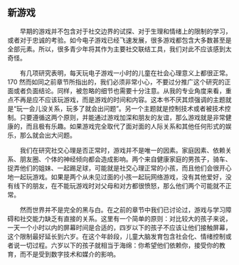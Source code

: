 ## 新游戏

&emsp;&emsp;早期的游戏并不包含对于社交边界的试探、对于生理和情绪上的限制的学习，或者对于忠诚的考验。如今电子游戏已经飞速发展，很多游戏都包含大多数甚至是全部元素。所以，很多青少年将其作为主要社交联结工具，我们对此不应该感到太奇怪。

&emsp;&emsp;有几项研究表明，每天玩电子游戏一小时的儿童在社会心理意义上都很正常。170 然而如同之前章节所指出的，我们必须非常小心，不要过分推广这个研究的正面或者负面结论。同样，被忽略的细节也需要十分注意。从我的专业角度来看，重点不再是应不应该玩游戏，而是游戏的时间和内容。这本书不厌其烦强调的主题就是“玩一会儿没关系，玩多了就会出问题”。另一个主题就是控制技术或者被技术控制。只要遵循这两个原则，并能通过游戏加深和朋友的友谊，那么游戏就是非常健康的，而且极有乐趣。如果游戏完全取代了面对面的人际关系和其他任何形式的娱乐，那么就会出大问题。

&emsp;&emsp;我们在研究社交心理是否正常时，游戏并不是唯一的因素。家庭因素、依赖关系、朋友圈、个体的神经倾向都会造成影响。两个来自健康家庭的男孩子，骑车、捉弄他们的姐妹、一起踢足球，可能就是社交心理正常的小孩，而且他们会很开心地一起玩游戏。如果是两个从未见过面的小孩一起玩网络游戏，没有其他爱好，没有线下的朋友，在不能玩游戏时对父母和对方都很愤怒，那么他们两个可能就不正常。

&emsp;&emsp;然而世界并不是完全的黑与白。在之前的章节中我们已讨论过，游戏与学习障碍和社交能力缺乏有直接的关系。这里有一个简单的原则：对比较大的孩子来说，一天一个小时以内的屏幕时间是合适的，四岁以下的孩子不应该让他们接触屏幕，这个限制最好延长到六岁。在这个年龄段，儿童大脑发育包含社会化、情绪控制或者说一切过程。六岁以下的孩子就相当于海绵：你希望他们依赖你，接受你的教育，而不是受到数字技术和媒介的影响。